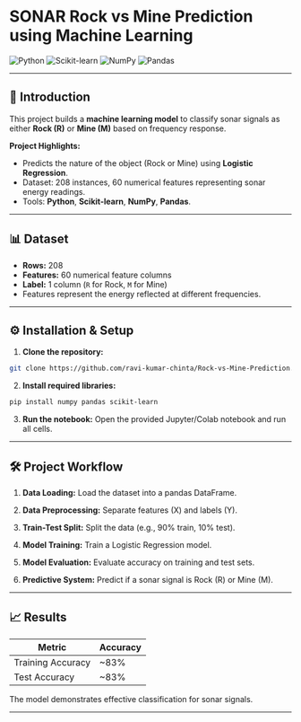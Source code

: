 # SONAR Rock vs Mine Prediction using Machine Learning

![Python](https://img.shields.io/badge/Python-3776AB?style=flat&logo=python&logoColor=white)
![Scikit-learn](https://img.shields.io/badge/Scikit--learn-F7931E?style=flat&logo=scikitlearn&logoColor=white)
![NumPy](https://img.shields.io/badge/NumPy-013243?style=flat&logo=numpy&logoColor=white)
![Pandas](https://img.shields.io/badge/Pandas-150458?style=flat&logo=pandas&logoColor=white)

---

## 🚀 Introduction
This project builds a **machine learning model** to classify sonar signals as either **Rock (R)** or **Mine (M)** based on frequency response.

**Project Highlights:**
- Predicts the nature of the object (Rock or Mine) using **Logistic Regression**.
- Dataset: 208 instances, 60 numerical features representing sonar energy readings.
- Tools: **Python**, **Scikit-learn**, **NumPy**, **Pandas**.

---

## 📊 Dataset
- **Rows:** 208  
- **Features:** 60 numerical feature columns  
- **Label:** 1 column (`R` for Rock, `M` for Mine)  
- Features represent the energy reflected at different frequencies.  

---

## ⚙️ Installation & Setup
1. **Clone the repository:**
```bash
git clone https://github.com/ravi-kumar-chinta/Rock-vs-Mine-Prediction.git
```
2. **Install required libraries:**
```bash
pip install numpy pandas scikit-learn

```

3. **Run the notebook:**
Open the provided Jupyter/Colab notebook and run all cells.

---

## 🛠️ Project Workflow

1. **Data Loading:** Load the dataset into a pandas DataFrame.

2. **Data Preprocessing:** Separate features (X) and labels (Y).

3. **Train-Test Split:** Split the data (e.g., 90% train, 10% test).

4. **Model Training:** Train a Logistic Regression model.

5. **Model Evaluation:** Evaluate accuracy on training and test sets.

6. **Predictive System:** Predict if a sonar signal is Rock (R) or Mine (M).

---
## 📈 Results
| Metric            | Accuracy |
| ----------------- | -------- |
| Training Accuracy | ~83%     |
| Test Accuracy     | ~83%     |
The model demonstrates effective classification for sonar signals.

---



